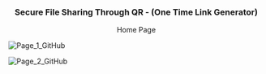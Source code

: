 <h3 align="center">Secure File Sharing Through QR - (One Time Link Generator)</h3>

<p align="center">Home Page</p>

![Page_1_GitHub](https://github.com/user-attachments/assets/e11c1064-852d-4c23-ac41-593c0282dcc7)

![Page_2_GitHub](https://github.com/user-attachments/assets/30930398-abef-4e36-ba14-36ae4c5d4f2f)



